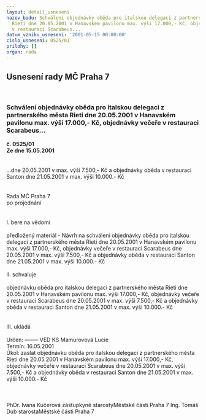 ```yaml
---
layout: detail_usneseni
nazev_bodu: Schválení objednávky oběda pro italskou delegaci z partnerského města
  Rieti dne 20.05.2001 v Hanavském pavilonu max. výši 17.000,- Kč, objednávky večeře
  v restauraci Scarabeus...
datum_vzniku_usneseni: '2001-05-15 00:00:00'
cislo_usneseni: 0525/01
prilohy: []
organ: rada
---
```

<div id="ucUsn_pList" class="usn">
	<span><h2>Usnesení rady MČ Praha 7 </h2>
<br></span><div class="standBody">
<span><h3>Schválení objednávky oběda pro italskou delegaci z partnerského města Rieti dne 20.05.2001 v Hanavském pavilonu max. výši 17.000,- Kč, objednávky večeře v restauraci Scarabeus...</h3></span><div class="center">
		<strong>č. 0525/01</strong><br>
	</div>
<div class="center">
		<strong>Ze dne 15.05.2001</strong><br><br>
	</div>
<br>...dne 20.05.2001 v max. výši 7.500,- Kč  a objednávky oběda v restauraci Santon dne 21.05.2001 v max. výši 10.000.- Kč<br><br><br>Rada MČ Praha 7<br>po projednání<br><br><br>I.	bere na vědomí<br><br> předložený materiál - Návrh na schválení objednávky oběda pro italskou delegaci z partnerského města Rieti dne 20.05.2001 v Hanavském pavilonu max. výši 17.000,- Kč, objednávky večeře v restauraci Scarabeus dne 20.05.2001 v max. výši 7.500,- Kč  a objednávky oběda v restauraci Santon dne 21.05.2001 v max. výši 10.000.- Kč<br><br>II.	schvaluje <br><br>objednávku oběda pro italskou delegaci z partnerského města Rieti dne 20.05.2001 v Hanavském pavilonu max. výši 17.000,- Kč, objednávky večeře v restauraci Scarabeus dne 20.05.2001 v max. výši 7.500,- Kč  a objednávky oběda v restauraci Santon dne 21.05.2001 v max. výši 10.000.- Kč<br><br><br>III.	ukládá <br><br> Určen:	–––––	VED KS Mamurovová Lucie<br>Termín: 16.05.2001<br>Úkol:	zaslat objednávku oběda pro italskou delegaci z partnerského města Rieti dne 20.05.2001 v Hanavském pavilonu max. výši 17.000,- Kč, objednávky večeře v restauraci Scarabeus dne 20.05.2001 v max. výši 7.500,- Kč  a objednávky oběda v restauraci Santon dne 21.05.2001 v max. výši 10.000.- Kč<br> <br><br> 	<br>PhDr. Ivana Kučerová zástupkyně starostyMěstské části Praha 7	Ing. Tomáš Dub starostaMěstské části Praha 7<br>	<br><br>
</div>
</div>